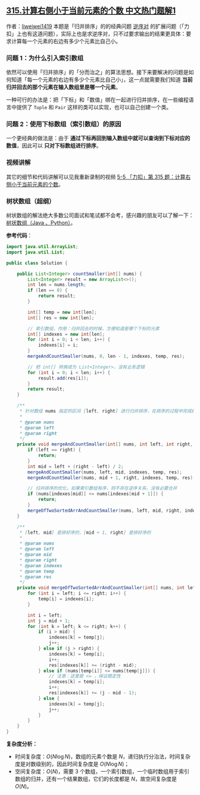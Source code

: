 ## [315.计算右侧小于当前元素的个数 中文热门题解1](https://leetcode.cn/problems/count-of-smaller-numbers-after-self/solutions/100000/gui-bing-pai-xu-suo-yin-shu-zu-python-dai-ma-java-)

作者：[liweiwei1419](https://leetcode.cn/u/liweiwei1419)
本题是「归并排序」的的经典问题 [逆序对](https://leetcode.cn/problems/shu-zu-zhong-de-ni-xu-dui-lcof/) 的扩展问题（「力扣」上也有这道问题），实际上也是求逆序对，只不过要求输出的结果更具体：要求计算每一个元素的右边有多少个元素比自己小。

### 问题 1：为什么引入索引数组

依然可以使用「归并排序」的「分而治之」的算法思想。接下来要解决的问题是如何知道「每一个元素的右边有多少个元素比自己小」，这一点就需要我们知道 **当前归并回去的那个元素在输入数组里是哪一个元素**。

一种可行的办法是：把「下标」和「数值」绑在一起进行归并排序，在一些编程语言中提供了 `Tuple` 和 `Pair` 这样的类可以实现，也可以自己创建一个类。

### 问题 2：使用下标数组（索引数组）的原因

一个更经典的做法是：由于 **通过下标再回到输入数组中就可以查询到下标对应的数值**，因此可以 **只对下标数组进行排序**。


### 视频讲解

其它的细节和代码讲解可以见我重新录制的视频 [5-5 「力扣」第 315 题：计算右侧小于当前元素的个数](https://www.bilibili.com/video/BV1YU4y1f7i4?spm_id_from=333.999.list.card_archive.click)。

### 树状数组（超纲）

树状数组的解法绝大多数公司面试和笔试都不会考，感兴趣的朋友可以了解一下：[树状数组（Java 、Python）](https://leetcode.cn/problems/count-of-smaller-numbers-after-self/solution/shu-zhuang-shu-zu-by-liweiwei1419/)。

**参考代码**：
```java
import java.util.ArrayList;
import java.util.List;

public class Solution {

    public List<Integer> countSmaller(int[] nums) {
        List<Integer> result = new ArrayList<>();
        int len = nums.length;
        if (len == 0) {
            return result;
        }

        int[] temp = new int[len];
        int[] res = new int[len];

        // 索引数组，作用：归并回去的时候，方便知道是哪个下标的元素
        int[] indexes = new int[len];
        for (int i = 0; i < len; i++) {
            indexes[i] = i;
        }
        mergeAndCountSmaller(nums, 0, len - 1, indexes, temp, res);

        // 把 int[] 转换成为 List<Integer>，没有业务逻辑
        for (int i = 0; i < len; i++) {
            result.add(res[i]);
        }
        return result;
    }

    /**
     * 针对数组 nums 指定的区间 [left, right] 进行归并排序，在排序的过程中完成统计任务
     *
     * @param nums
     * @param left
     * @param right
     */
    private void mergeAndCountSmaller(int[] nums, int left, int right, int[] indexes, int[] temp, int[] res) {
        if (left == right) {
            return;
        }
        int mid = left + (right - left) / 2;
        mergeAndCountSmaller(nums, left, mid, indexes, temp, res);
        mergeAndCountSmaller(nums, mid + 1, right, indexes, temp, res);

        // 归并排序的优化，如果索引数组有序，则不存在逆序关系，没有必要合并
        if (nums[indexes[mid]] <= nums[indexes[mid + 1]]) {
            return;
        }
        mergeOfTwoSortedArrAndCountSmaller(nums, left, mid, right, indexes, temp, res);
    }

    /**
     * [left, mid] 是排好序的，[mid + 1, right] 是排好序的
     *
     * @param nums
     * @param left
     * @param mid
     * @param right
     * @param indexes
     * @param temp
     * @param res
     */
    private void mergeOfTwoSortedArrAndCountSmaller(int[] nums, int left, int mid, int right, int[] indexes, int[] temp, int[] res) {
        for (int i = left; i <= right; i++) {
            temp[i] = indexes[i];
        }

        int i = left;
        int j = mid + 1;
        for (int k = left; k <= right; k++) {
            if (i > mid) {
                indexes[k] = temp[j];
                j++;
            } else if (j > right) {
                indexes[k] = temp[i];
                i++;
                res[indexes[k]] += (right - mid);
            } else if (nums[temp[i]] <= nums[temp[j]]) {
                // 注意：这里是 <= ，保证稳定性
                indexes[k] = temp[i];
                i++;
                res[indexes[k]] += (j - mid - 1);
            } else {
                indexes[k] = temp[j];
                j++;
            }
        }
    }
}
```

**复杂度分析：**

- 时间复杂度：$O(N \log N)$，数组的元素个数是 $N$，递归执行分治法，时间复杂度是对数级别的，因此时间复杂度是 $O(N \log N)$；
- 空间复杂度：$O(N)$，需要 $3$ 个数组，一个索引数组，一个临时数组用于索引数组的归并，还有一个结果数组，它们的长度都是 $N$，故空间复杂度是 $O(N)$。